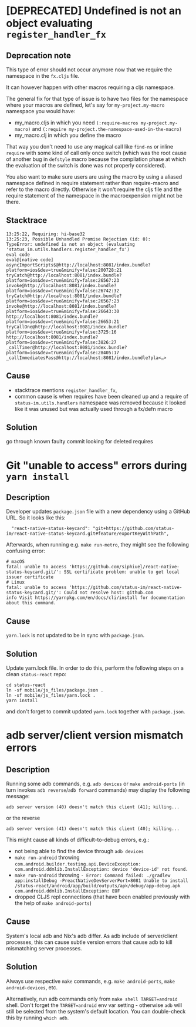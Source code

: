 # [DEPRECATED] Undefined is not an object evaluating `register_handler_fx`

## Deprecation note

This type of error should not occur anymore now that we require the namespace in the `fx.cljs` file. 

It can however happen with other macros requiring a cljs namespace. 

The general fix for that type of issue is to have two files for the namespace where your macros are defined, let's say for `my-project.my-macro` namespace you would have: 
- my_macro.cljs in which you need `(:require-macros my-project.my-macro)` and `(:require my-project.the-namespace-used-in-the-macro)`
- my_macro.clj in which you define the macro

That way you don't need to use any magical call like `find-ns` or inline `require` with some kind of call only once switch (which was the root cause of another bug in ``defstyle`` macro because the compilation phase at which the evaluation of the switch is done was not properly considered).

You also want to make sure users are using the macro by using a aliased namespace defined in require statement rather than require-macro and refer to the macro directly. Otherwise it won't require the cljs file and the require statement of the namespace in the macroexpension might not be there.

## Stacktrace

```
13:25:22, Requiring: hi-base32
13:25:23, Possible Unhandled Promise Rejection (id: 0):
TypeError: undefined is not an object (evaluating 'status_im.utils.handlers.register_handler_fx')
eval code
eval@[native code]
asyncImportScripts$@http://localhost:8081/index.bundle?platform=ios&dev=true&minify=false:200728:21
tryCatch@http://localhost:8081/index.bundle?platform=ios&dev=true&minify=false:26567:23
invoke@http://localhost:8081/index.bundle?platform=ios&dev=true&minify=false:26742:32
tryCatch@http://localhost:8081/index.bundle?platform=ios&dev=true&minify=false:26567:23
invoke@http://localhost:8081/index.bundle?platform=ios&dev=true&minify=false:26643:30
http://localhost:8081/index.bundle?platform=ios&dev=true&minify=false:26653:21
tryCallOne@http://localhost:8081/index.bundle?platform=ios&dev=true&minify=false:3725:16
http://localhost:8081/index.bundle?platform=ios&dev=true&minify=false:3826:27
_callTimer@http://localhost:8081/index.bundle?platform=ios&dev=true&minify=false:28405:17
_callImmediatesPass@http://localhost:8081/index.bundle?pla<…>
```

## Cause

- stacktrace mentions `register_handler_fx`, 
- common cause is when requires have been cleaned up and a require of `status-im.utils.handlers` namespace was removed because it looked like it was unused but was actually used through a fx/defn macro

## Solution

go through known faulty commit looking for deleted requires


# Git "unable to access" errors during `yarn install`

## Description
Developer updates `package.json` file with a new dependency using a GitHub URL. So it looks like this:
```
  "react-native-status-keycard": "git+https://github.com/status-im/react-native-status-keycard.git#feature/exportKeyWithPath",
```
Afterwards, when running e.g. `make run-metro`, they might see the following confusing error:
```
# macOS
fatal: unable to access 'https://github.com/siphiuel/react-native-status-keycard.git/': SSL certificate problem: unable to get local issuer certificate
# Linux
fatal: unable to access 'https://github.com/status-im/react-native-status-keycard.git/': Could not resolve host: github.com
info Visit https://yarnpkg.com/en/docs/cli/install for documentation about this command.
```

## Cause
`yarn.lock` is not updated to be in sync with `package.json`.

## Solution
Update yarn.lock file. In order to do this, perform the following steps on a clean `status-react` repo:
```
cd status-react
ln -sf mobile/js_files/package.json .
ln -sf mobile/js_files/yarn.lock .
yarn install
```
and don't forget to commit updated `yarn.lock` together with `package.json`.


# adb server/client version mismatch errors

## Description
Running some adb commands, e.g. `adb devices` or `make android-ports` (in turn invokes `adb reverse`/`adb forward` commands) may display the following message:
```
adb server version (40) doesn't match this client (41); killing...
```
or the reverse
```
adb server version (41) doesn't match this client (40); killing...
```

This might cause all kinds of difficult-to-debug errors, e.g.:
  -  not being able to find the device through `adb devices`
  -  `make run-android` throwing `com.android.builder.testing.api.DeviceException: com.android.ddmlib.InstallException: device 'device-id' not found.`
  -  `make run-android` throwing `- Error: Command failed: ./gradlew app:installDebug -PreactNativeDevServerPort=8081 Unable to install /status-react/android/app/build/outputs/apk/debug/app-debug.apk com.android.ddmlib.InstallException: EOF`
  - dropped CLJS repl connections (that have been enabled previously with the help of `make android-ports`)

## Cause
System's local adb and Nix's adb differ. As adb include of server/client processes, this can cause subtle version errors that cause adb to kill mismatching server processes.

## Solution
Always use respective `make` commands, e.g. `make android-ports`, `make android-devices`, etc.

Alternatively, run adb commands only from `make shell TARGET=android` shell. Don't forget the `TARGET=android` env var setting - otherwise `adb` will still be selected from the system's default location. You can double-check this by running `which adb`.
